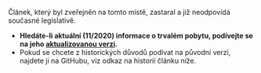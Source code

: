 <!-- dcterms:identifier = riderweblog#263 -->
<!-- dcterms:title = Úředně bezdomovcem: Trvalé bydliště, proč ho mít a proč ne -->
<!-- dcterms:abstract = "Ale přece musíte mít nějakou adresu, aspoň na úřadě!", "To nejde, být bez trvalého bydliště!" Kdybych dostal korunu pokaždé, když nějakou podobnou větu slyším, měl bych na dobrou večeři ve slušné restauraci. Na základě četných dotazů rozhodl jsem se, že sepíšu pojednání o tom, jak že to s tím trvalým pobytem podle českého práva vlastně je. -->
<!-- np9:categoryId = 1 -->
<!-- x4w:category = Koně -->
<!-- np9:authorId = 1 -->
<!-- np9:authorEmail = michal.valasek@altairis.cz -->
<!-- dcterms:creator = Michal Altair Valášek -->
<!-- dcterms:created = 2011-11-15T15:06:20.333+01:00 -->
<!-- dcterms:dateAccepted = 2011-11-15T15:06:22.1+01:00 -->

Článek, který byl zveřejněn na tomto místě, zastaral a již neodpovídá současné legislativě.

* **Hledáte-li aktuální (11/2020) informace o trvalém pobytu, podívejte se na jeho [aktualizovanou verzi](/2020/11/uredne-bezdomovcem).**
* Pokud se chcete z historických důvodů podívat na původní verzi, najdete ji na GitHubu, viz odkaz na historii článku níže.
